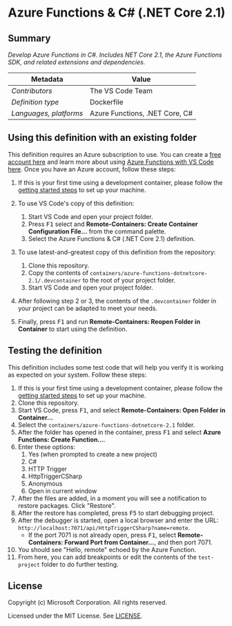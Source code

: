 # Azure Functions & C# (.NET Core 2.1)

## Summary

*Develop Azure Functions in C#. Includes NET Core 2.1, the Azure Functions SDK, and related extensions and dependencies.*

| Metadata | Value |  
|----------|-------|
| *Contributors* | The VS Code Team |
| *Definition type* | Dockerfile |
| *Languages, platforms* | Azure Functions, .NET Core, C# |

## Using this definition with an existing folder

This definition requires an Azure subscription to use. You can create a [free account here](https://azure.microsoft.com/en-us/free/serverless/) and learn more about using [Azure Functions with VS Code here](https://docs.microsoft.com/en-us/azure/azure-functions/functions-create-first-function-vs-code). Once you have an Azure account, follow these steps:

1. If this is your first time using a development container, please follow the [getting started steps](https://aka.ms/vscode-remote/containers/getting-started) to set up your machine.

2. To use VS Code's copy of this definition:
   1. Start VS Code and open your project folder.
   2. Press <kbd>F1</kbd> select and **Remote-Containers: Create Container Configuration File...** from the command palette.
   3. Select the Azure Functions & C# (.NET Core 2.1) definition.

3. To use latest-and-greatest copy of this definition from the repository:
   1. Clone this repository.
   2. Copy the contents of `containers/azure-functions-dotnetcore-2.1/.devcontainer` to the root of your project folder.
   3. Start VS Code and open your project folder.

4. After following step 2 or 3, the contents of the `.devcontainer` folder in your project can be adapted to meet your needs.

5. Finally, press <kbd>F1</kbd> and run **Remote-Containers: Reopen Folder in Container** to start using the definition.

## Testing the definition

This definition includes some test code that will help you verify it is working as expected on your system. Follow these steps:

1. If this is your first time using a development container, please follow the [getting started steps](https://aka.ms/vscode-remote/containers/getting-started) to set up your machine.
2. Clone this repository.
3. Start VS Code, press <kbd>F1</kbd>, and select **Remote-Containers: Open Folder in Container...**
4. Select the `containers/azure-functions-dotnetcore-2.1` folder.
5. After the folder has opened in the container, press <kbd>F1</kbd> and select **Azure Functions: Create Function...**.
6. Enter these options:
   1. Yes (when prompted to create a new project)
   2. C#
   3. HTTP Trigger
   4. HttpTriggerCSharp
   5. Anonymous
   6. Open in current window
7. After the files are added, in a moment you will see a notification to restore packages. Click "Restore".
8. After the restore has completed, press <kbd>F5</kbd> to start debugging project.
9. After the debugger is started, open a local browser and enter the URL: `http://localhost:7071/api/HttpTriggerCSharp?name=remote`.
    - If the port 7071 is not already open, press <kbd>F1</kbd>, select **Remote-Containers: Forward Port from Container...**, and then port 7071.
10. You should see "Hello, remote" echoed by the Azure Function.
11. From here, you can add breakpoints or edit the contents of the `test-project` folder to do further testing.

## License

Copyright (c) Microsoft Corporation. All rights reserved.

Licensed under the MIT License. See [LICENSE](https://github.com/Microsoft/vscode-dev-containers/blob/master/LICENSE).
